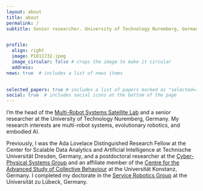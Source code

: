 ```yaml
---
layout: about
title: about
permalink: /
subtitle: Senior researcher. University of Technology Nuremberg, Germany. 


profile:
  align: right
  image: P1011732.jpeg
  image_circular: false # crops the image to make it circular
  address: 
news: true  # includes a list of news items
 

selected_papers: true # includes a list of papers marked as "selected={true}"
social: true  # includes social icons at the bottom of the page
---
```


I’m the head of the <a href="https://www.utn.de/en/departments/department-engineering/artificial-intelligence-and-robotics-lab/#satellite-lab">Multi-Robot Systems Satellite Lab</a> and a senior researcher at the University of Technology Nuremberg, Germany. My research interests are multi-robot systems, evolutionary robotics, and embodied AI. 

Previously, I was the Ada Lovelace Distinguished Research Fellow at the Center for Scalable Data Analytics and Artificial Intelligence at Technische Universität Dresden, Germany, and a postdoctoral researcher at the <a href="https://www.cps.uni-konstanz.de">Cyber-Physical Systems Group</a> and an affiliate member of the <a href="https://www.exc.uni-konstanz.de/collective-behaviour/">Centre for the Advanced Study of Collective Behaviour</a> at the Universität Konstanz, Germany. I completed my doctorate in the <a href="https://www.iti.uni-luebeck.de">Service Robotics Group</a> at the Universität zu Lübeck, Germany. 
